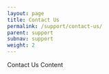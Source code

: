```yaml
---
layout: page
title: Contact Us
permalink: /support/contact-us/
parent: support
subnav: support
weight: 2
---
```



<section class="p-b-md">
	<p class="lead">Contact Us Content</p>
</section>
